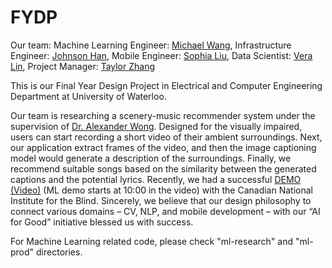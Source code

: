# FYDP

Our team:
Machine Learning Engineer: [Michael Wang](https://www.linkedin.com/in/michael-yuanxin-wang/), 
Infrastructure Engineer: [Johnson Han](https://www.linkedin.com/in/x65han/), 
Mobile Engineer: [Sophia Liu](https://www.linkedin.com/in/sophia-xizi-liu/), 
Data Scientist: [Vera Lin](https://www.linkedin.com/in/y276lin/), 
Project Manager: [Taylor Zhang](https://www.linkedin.com/in/xingzhi-taylor-zhang-737401151/)



This is our Final Year Design Project in Electrical and Computer Engineering Department at University of Waterloo.

Our team is researching a scenery-music recommender system under the supervision of [Dr. Alexander Wong](https://www.eng.uwaterloo.ca/~a28wong/). Designed for the visually impaired, users can start recording a short video of their ambient surroundings. Next, our application extract frames of the video, and then the image captioning model would generate a description of the surroundings. Finally, we recommend suitable songs based on the similarity between the generated captions and the potential lyrics. Recently, we had a successful [DEMO (Video)](https://u.nu/demo-cnib) (ML demo starts at 10:00 in the video) with the Canadian National Institute for the Blind. Sincerely, we believe that our design philosophy to connect various domains – CV, NLP, and mobile development – with our “AI for Good” initiative blessed us with success.

For Machine Learning related code, please check "ml-research" and "ml-prod" directories.
